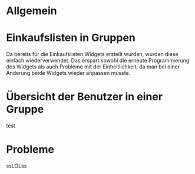 # Allgemein

# Einkaufslisten in Gruppen

Da bereits für die Einkaufslisten Widgets erstellt wurden, wurden diese
einfach wiederverwendet. Das erspart sowohl die erneute Programmierung des Widgets
als auch Probleme mit der Einheitlichkeit, da man bei einer Änderung beide Widgets
wieder anpassen müsste.

# Übersicht der Benutzer in einer Gruppe

test

# Probleme
ssLOLss